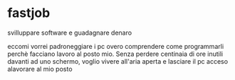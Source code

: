 # fastjob
svilluppare software e guadagnare denaro

eccomi vorrei padroneggiare i pc overo comprendere come programmarli perchè facciano lavoro al posto mio. Senza perdere centinaia di ore inutili
davanti ad uno schermo, voglio vivere all'aria aperta e lasciare il pc acceso alavorare al mio posto
